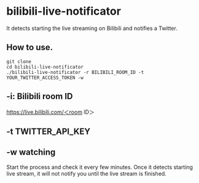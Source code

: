 # bilibili-live-notificator

It detects starting the live streaming on Bilibili and notifies a Twitter.

## How to use.

```
git clone 
cd bilibili-live-notificator
./bilibili-live-notificator -r BILIBILI_ROOM_ID -t YOUR_TWITTER_ACCESS_TOKEN -w
```

## -i: Bilibili room ID

https://live.bilibili.com/＜room ID＞

## -t TWITTER_API_KEY


## -w watching

Start the process and check it every few minutes.
Once it detects starting live stream, it will not notify you until the live stream is finished.
